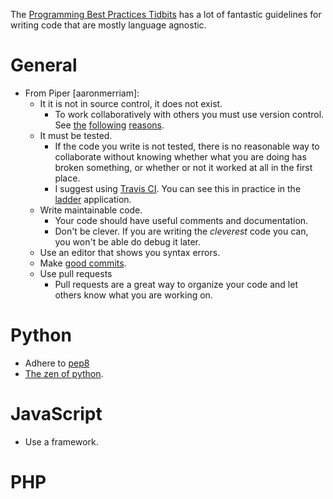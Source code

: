 The [Programming Best Practices
Tidbits](https://github.com/thomasdavis/best-practices) has a lot of fantastic
guidelines for writing code that are mostly language agnostic.

# General

- From Piper [aaronmerriam]:
    - It it is not in source control, it does not exist.
        - To work collaboratively with others you must use version control.
          See
          [the](http://www.troyhunt.com/2010/11/you-deploying-it-wrong-teamcity.html)
          [following](http://www.troyhunt.com/2011/05/10-commandments-of-good-source-control.html)
          [reasons](http://www.makeuseof.com/tag/git-version-control-youre-developer/).
    - It must be tested.
        - If the code you write is not tested, there is no reasonable way to
          collaborate without knowing whether what you are doing has broken
          something, or whether or not it worked at all in the first place.
        - I suggest using [Travis CI](https://travis-ci.org/).  You can see
          this in practice in the [ladder](https://github.com/Apogaea/ladder)
          application.
    - Write maintainable code.
        - Your code should have useful comments and documentation.
        - Don't be clever.  If you are writing the *cleverest* code you can,
          you won't be able do debug it later.
    - Use an editor that shows you syntax errors.
    - Make [good commits](http://www.abisource.com/wiki/Good_Commit_Message_Guidelines).
    - Use pull requests
        - Pull requests are a great way to organize your code and let others
          know what you are working on.


# Python

- Adhere to [pep8](http://www.python.org/dev/peps/pep-0008/)
- [The zen of python](http://www.python.org/dev/peps/pep-0020/).

# JavaScript

- Use a framework.

# PHP


